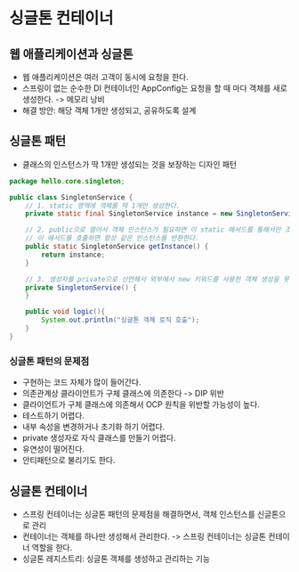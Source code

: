 # 싱글톤 컨테이너
## 웹 애플리케이션과 싱글톤
- 웹 애플리케이션은 여러 고객이 동시에 요청을 한다.
- 스프링이 없는 순수한 DI 컨테이너인 AppConfig는 요청을 할 때 마다 객체를 새로 생성한다. -> 메모리 낭비
- 해결 방안: 해당 객체 1개만 생성되고, 공유하도록 설계 

## 싱글톤 패턴
- 클래스의 인스턴스가 딱 1개만 생성되는 것을 보장하는 디자인 패턴
```java
package hello.core.singleton;

public class SingletonService {
    // 1. static 영역에 객체를 딱 1개만 생성한다.
    private static final SingletonService instance = new SingletonService();

    // 2. public으로 열어서 객체 인스턴스가 필요하면 이 static 메서드를 통해서만 조회하도록 허용한다. 
    // 이 메서드를 호출하면 항상 같은 인스턴스를 반환한다.
    public static SingletonService getInstance() {
        return instance;
    }

    // 3. 생성자를 private으로 선언해서 외부에서 new 키워드를 사용한 객체 생성을 못하게 막는다.
    private SingletonService() {
    }

    public void logic(){
        System.out.println("싱글톤 객체 로직 호출");
    }
}
```
### 싱글톤 패턴의 문제점
- 구현하는 코드 자체가 많이 들어간다.
- 의존관계상 클라이언트가 구체 클래스에 의존한다 -> DIP 위반
- 클라이언트가 구체 클래스에 의존해서 OCP 원칙을 위반할 가능성이 높다.
- 테스트하기 어렵다.
- 내부 속성을 변경하거나 초기화 하기 어렵다.
- private 생성자로 자식 클래스를 만들기 어렵다.
- 유연성이 떨어진다.
- 안티패턴으로 불리기도 한다.

## 싱글톤 컨테이너
- 스프링 컨테이너는 싱글톤 패턴의 문제점을 해결하면서, 객체 인스턴스를 신글톤으로 관리
- 컨테이너는 객체를 하나만 생성해서 관리한다. -> 스프링 컨테이너는 싱글톤 컨테이너 역할을 한다.
- 싱글톤 레지스트리: 싱글톤 객체를 생성하고 관리하는 기능